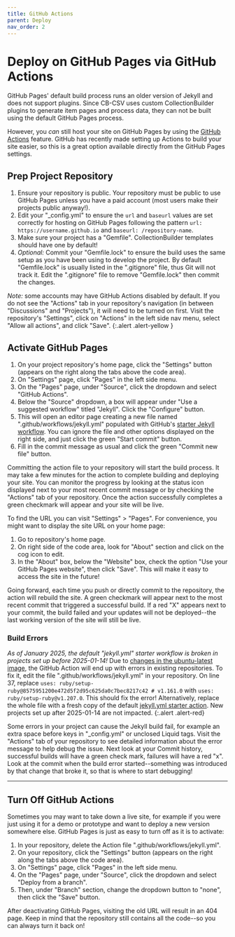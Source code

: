 ```yaml
---
title: GitHub Actions
parent: Deploy
nav_order: 2
---
```


# Deploy on GitHub Pages via GitHub Actions

GitHub Pages' default build process runs an older version of Jekyll and does not support plugins.
Since CB-CSV uses custom CollectionBuilder plugins to generate item pages and process data, they can not be built using the default GitHub Pages process. 

However, you *can* still host your site on GitHub Pages by using the [GitHub Actions](https://docs.github.com/en/actions) feature.
GitHub has recently made setting up Actions to build your site easier, so this is a great option available directly from the GitHub Pages settings.

## Prep Project Repository

1. Ensure your repository is public. Your repository must be public to use GitHub Pages unless you have a paid account (most users make their projects public anyway!).
2. Edit your "_config.yml" to ensure the `url` and `baseurl` values are set correctly for hosting on GitHub Pages following the pattern `url: https://username.github.io` and `baseurl: /repository-name`.
3. Make sure your project has a "Gemfile". CollectionBuilder templates should have one by default!
4. *Optional:* Commit your "Gemfile.lock" to ensure the build uses the same setup as you have been using to develop the project. By default "Gemfile.lock" is usually listed in the ".gitignore" file, thus Git will not track it. Edit the ".gitignore" file to remove "Gemfile.lock" then commit the changes.

*Note:* some accounts may have GitHub Actions disabled by default. 
If you do not see the "Actions" tab in your repository's navigation (in between "Discussions" and "Projects"), it will need to be turned on first.
Visit the repository's "Settings", click on "Actions" in the left side nav menu, select "Allow all actions", and click "Save".
{:.alert .alert-yellow }

## Activate GitHub Pages

1. On your project repository's home page, click the "Settings" button (appears on the right along the tabs above the code area).
2. On "Settings" page, click "Pages" in the left side menu.
3. On the "Pages" page, under "Source", click the dropdown and select "GitHub Actions".
4. Below the "Source" dropdown, a box will appear under "Use a suggested workflow" titled "Jekyll". Click the "Configure" button.
5. This will open an editor page creating a new file named ".github/workflows/jekyll.yml" populated with GitHub's [starter Jekyll workflow](https://github.com/actions/starter-workflows/blob/main/pages/jekyll.yml). You can ignore the file and other options displayed on the right side, and just click the green "Start commit" button. 
6. Fill in the commit message as usual and click the green "Commit new file" button. 

Committing the action file to your repository will start the build process.
It may take a few minutes for the action to complete building and deploying your site.
You can monitor the progress by looking at the status icon displayed next to your most recent commit message or by checking the "Actions" tab of your repository.
Once the action successfully completes a green checkmark will appear and your site will be live. 

To find the URL you can visit "Settings" > "Pages".
For convenience, you might want to display the site URL on your home page:

1. Go to repository's home page.
2. On right side of the code area, look for "About" section and click on the cog icon to edit. 
3. In the "About" box, below the "Website" box, check the option "Use your GitHub Pages website", then click "Save". This will make it easy to access the site in the future!

Going forward, each time you push or directly commit to the repository, the action will rebuild the site. 
A green checkmark will appear next to the most recent commit that triggered a successful build.
If a red "X" appears next to your commit, the build failed and your updates will not be deployed--the last working version of the site will still be live.

### Build Errors

*As of January 2025, the default "jekyll.yml" starter workflow is broken in projects set up before 2025-01-14!* 
Due to [changes in the ubuntu-latest image](https://github.com/actions/runner-images/issues/10636), the GitHub Action will end up with errors in existing repositories. 
To fix it, edit the file ".github/workflows/jekyll.yml" in your repository. 
On line 37, replace `uses: ruby/setup-ruby@8575951200e472d5f2d95c625da0c7bec8217c42 # v1.161.0` with `uses: ruby/setup-ruby@v1.207.0`.
This should fix the error!
Alternatively, replace the whole file with a fresh copy of the default [jekyll.yml starter action](https://github.com/actions/starter-workflows/blob/main/pages/jekyll.yml).
New projects set up after 2025-01-14 are not impacted.
{:.alert .alert-red}

Some errors in your project can cause the Jekyll build fail, for example an extra space before keys in "_config.yml" or unclosed Liquid tags.
Visit the "Actions" tab of your repository to see detailed information about the error message to help debug the issue.
Next look at your Commit history, successful builds will have a green check mark, failures will have a red "x".
Look at the commit when the build error started--something was introduced by that change that broke it, so that is where to start debugging!

-------------

## Turn Off GitHub Actions

Sometimes you may want to take down a live site, for example if you were just using it for a demo or prototype and want to deploy a new version somewhere else.
GitHub Pages is just as easy to turn off as it is to activate:

1. In your repository, delete the Action file ".github/workflows/jekyll.yml".
2. On your repository, click the "Settings" button (appears on the right along the tabs above the code area).
3. On "Settings" page, click "Pages" in the left side menu.
4. On the "Pages" page, under "Source", click the dropdown and select "Deploy from a branch".
5. Then, under "Branch" section, change the dropdown button to "none", then click the "Save" button. 

After deactivating GitHub Pages, visiting the old URL will result in an 404 page.
Keep in mind that the repository still contains all the code--so you can always turn it back on!
